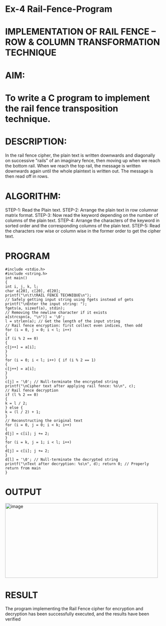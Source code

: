 # Ex-4 Rail-Fence-Program

# IMPLEMENTATION OF RAIL FENCE – ROW & COLUMN TRANSFORMATION TECHNIQUE

# AIM:

# To write a C program to implement the rail fence transposition technique.

# DESCRIPTION:

In the rail fence cipher, the plain text is written downwards and diagonally on successive "rails" of an imaginary fence, then moving up when we reach the bottom rail. When we reach the top rail, the message is written downwards again until the whole plaintext is written out. The message is then read off in rows.

# ALGORITHM:

STEP-1: Read the Plain text.
STEP-2: Arrange the plain text in row columnar matrix format.
STEP-3: Now read the keyword depending on the number of columns of the plain text.
STEP-4: Arrange the characters of the keyword in sorted order and the corresponding columns of the plain text.
STEP-5: Read the characters row wise or column wise in the former order to get the cipher text.

# PROGRAM
```
#include <stdio.h> 
#include <string.h> 
int main() 
{ 
int i, j, k, l; 
char a[20], c[20], d[20]; 
printf("\n\t\tRAIL FENCE TECHNIQUE\n"); 
// Safely getting input string using fgets instead of gets 
printf("\nEnter the input string: "); 
fgets(a, sizeof(a), stdin); 
// Removing the newline character if it exists 
a[strcspn(a, "\n")] = '\0'; 
l = strlen(a); // Get the length of the input string 
// Rail fence encryption: first collect even indices, then odd 
for (i = 0, j = 0; i < l; i++) 
{ 
if (i % 2 == 0) 
{ 
c[j++] = a[i]; 
} 
}
for (i = 0; i < l; i++) { if (i % 2 == 1)  
{ 
c[j++] = a[i]; 
} 
}
c[j] = '\0'; // Null-terminate the encrypted string
printf("\nCipher text after applying rail fence: %s\n", c); 
// Rail fence decryption 
if (l % 2 == 0) 
{ 
k = l / 2; 
} else { 
k = (l / 2) + 1; 
} 
// Reconstructing the original text 
for (i = 0, j = 0; i < k; i++) 
{ 
d[j] = c[i]; j += 2; 
}
for (i = k, j = 1; i < l; i++) 
{ 
d[j] = c[i]; j += 2; 
}
d[l] = '\0'; // Null-terminate the decrypted string 
printf("\nText after decryption: %s\n", d); return 0; // Properly return from main 
}
```

# OUTPUT

<img width="494" height="242" alt="image" src="https://github.com/user-attachments/assets/5379611c-7858-42d1-a372-6f5a08d2fb1f" />

# RESULT

The program implementing the Rail Fence cipher for encryption and decryption has been successfully executed, and the results have been verified
